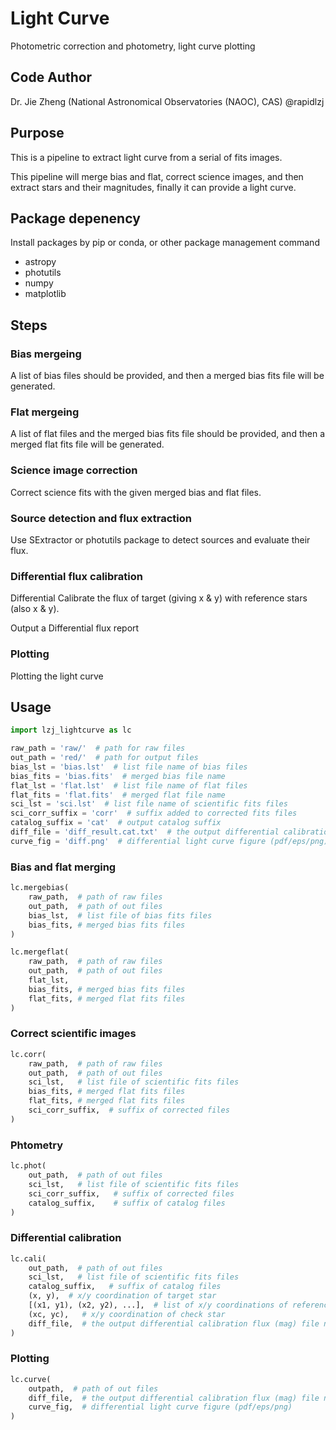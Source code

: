 # Light Curve
Photometric correction and photometry, light curve plotting

## Code Author
Dr. Jie Zheng (National Astronomical Observatories (NAOC), CAS) @rapidlzj

## Purpose

This is a pipeline to extract light curve from a serial of fits images.

This pipeline will merge bias and flat, correct science images,
and then extract stars and their magnitudes,
finally it can provide a light curve.

## Package depenency

Install packages by pip or conda, or other package management command

+ astropy
+ photutils
+ numpy
+ matplotlib

## Steps

### Bias mergeing

A list of bias files should be provided, and then a merged bias fits file will be generated.

### Flat mergeing

A list of flat files and the merged bias fits file should be provided, and then a merged flat fits file will be generated.

### Science image correction

Correct science fits with the given merged bias and flat files.

### Source detection and flux extraction

Use SExtractor or photutils package to detect sources and evaluate their flux.

### Differential flux calibration

Differential Calibrate the flux of target (giving x & y) with reference stars (also x & y).

Output a Differential flux report

### Plotting

Plotting the light curve

## Usage

```python
import lzj_lightcurve as lc

raw_path = 'raw/'  # path for raw files
out_path = 'red/'  # path for output files
bias_lst = 'bias.lst'  # list file name of bias files
bias_fits = 'bias.fits'  # merged bias file name
flat_lst = 'flat.lst'  # list file name of flat files
flat_fits = 'flat.fits'  # merged flat file name
sci_lst = 'sci.lst'  # list file name of scientific fits files
sci_corr_suffix = 'corr'  # suffix added to corrected fits files
catalog_suffix = 'cat'  # output catalog suffix
diff_file = 'diff_result.cat.txt'  # the output differential calibration flux (mag) file name
curve_fig = 'diff.png'  # differential light curve figure (pdf/eps/png)
```

### Bias and flat merging

```python
lc.mergebias(
    raw_path,  # path of raw files
    out_path,  # path of out files
    bias_lst,  # list file of bias fits files
    bias_fits, # merged bias fits files
)

lc.mergeflat(
    raw_path,  # path of raw files
    out_path,  # path of out files
    flat_lst, 
    bias_fits, # merged bias fits files
    flat_fits, # merged flat fits files
)
```

### Correct scientific images

```python
lc.corr(
    raw_path,  # path of raw files
    out_path,  # path of out files
    sci_lst,   # list file of scientific fits files
    bias_fits, # merged flat fits files
    flat_fits, # merged flat fits files
    sci_corr_suffix,  # suffix of corrected files
)
```

### Phtometry

```python
lc.phot(
    out_path,  # path of out files
    sci_lst,   # list file of scientific fits files
    sci_corr_suffix,   # suffix of corrected files
    catalog_suffix,    # suffix of catalog files
)
```

### Differential calibration

```python
lc.cali(
    out_path,  # path of out files
    sci_lst,   # list file of scientific fits files
    catalog_suffix,   # suffix of catalog files
    (x, y),  # x/y coordination of target star
    [(x1, y1), (x2, y2), ...],  # list of x/y coordinations of reference stars
    (xc, yc),   # x/y coordination of check star
    diff_file,  # the output differential calibration flux (mag) file name 
)
```

### Plotting

```python
lc.curve(
    outpath,  # path of out files
    diff_file,  # the output differential calibration flux (mag) file name
    curve_fig,  # differential light curve figure (pdf/eps/png)
)
```
